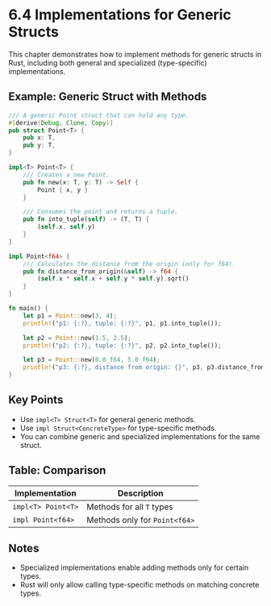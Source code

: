 # 6.4 Implementations for Generic Structs

This chapter demonstrates how to implement methods for generic structs in Rust, including both general and specialized (type-specific) implementations.

## Example: Generic Struct with Methods

```rust
/// A generic Point struct that can hold any type.
#[derive(Debug, Clone, Copy)]
pub struct Point<T> {
    pub x: T,
    pub y: T,
}

impl<T> Point<T> {
    /// Creates a new Point.
    pub fn new(x: T, y: T) -> Self {
        Point { x, y }
    }

    /// Consumes the point and returns a tuple.
    pub fn into_tuple(self) -> (T, T) {
        (self.x, self.y)
    }
}

impl Point<f64> {
    /// Calculates the distance from the origin (only for f64).
    pub fn distance_from_origin(&self) -> f64 {
        (self.x * self.x + self.y * self.y).sqrt()
    }
}

fn main() {
    let p1 = Point::new(3, 4);
    println!("p1: {:?}, tuple: {:?}", p1, p1.into_tuple());

    let p2 = Point::new(1.5, 2.5);
    println!("p2: {:?}, tuple: {:?}", p2, p2.into_tuple());

    let p3 = Point::new(0.0_f64, 5.0_f64);
    println!("p3: {:?}, distance from origin: {}", p3, p3.distance_from_origin());
}
```

## Key Points

- Use `impl<T> Struct<T>` for general generic methods.
- Use `impl Struct<ConcreteType>` for type-specific methods.
- You can combine generic and specialized implementations for the same struct.

## Table: Comparison

| Implementation                 | Description                                   |
|--------------------------------|-----------------------------------------------|
| `impl<T> Point<T>`             | Methods for all `T` types                     |
| `impl Point<f64>`              | Methods only for `Point<f64>`                 |

## Notes

- Specialized implementations enable adding methods only for certain types.
- Rust will only allow calling type-specific methods on matching concrete types.
